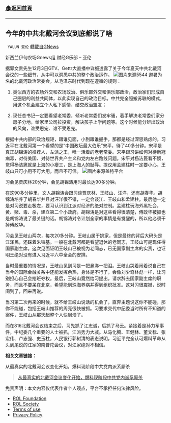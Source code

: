 ###  [:house:返回首頁](https://github.com/ourhimalayas/txt)
---


## 今年的中共北戴河会议到底都说了啥
` YALUN 亚伦` [轉載自GNews](https://gnews.org/zh-hans/1720676/)

新西兰伊甸农场Gnews组 财经G乐部 – 亚伦



据郭文贵先生12月3日GTV、Gettr大直播中详细透露了关于今年夏天中共北戴河会议的一些细节，从中可以洞悉中共的整个政治运作。
![](https://assets.gnews.org/wp-content/uploads/2021/12/20210802102942190.jpeg)图片来源5544
避暑为名的北戴河政治常委会，从毛泽东时代到现在遵循的规则：

1. 类似西方的农场外交和农场政治、俱乐部外交和俱乐部政治，政治家们形成自己圈层的利益共同体，以此实现自己的政治目标。中共完全照搬苏联的模式，用这个机会建立个人私下感情，结交政治盟友；

2. 现任总书记一定要看望老常委，倾听老常委们发牢骚，着手解决老常委们家分房子分地，给家里公司拉投资，解决孩子上学问题等。这个时候能分辨出政治的风向，谁受恩宠、谁不受恩宠。

根据中共内部的政治规矩，跟谁见面，小到跟谁握手，那都是经过深思熟虑的。习近平在北戴河第一个看望的是“中国政坛最大伯乐”宋平，待了40多分钟。宋平是真正胡锦涛的推荐人，左派之王，唯一活着的老老常委。宋平跟习讲如何对待新冠病毒，对待美国、对待世界共产主义和党内左右路线问题。宋平对杨洁篪看不惯，觉得杨洁篪就是上海的小瘪三，是上海人的耻辱。提议用孟建柱时一定要小心，王岐山只可小用不可大用，而且不可信。
![](https://assets.gnews.org/wp-content/uploads/2021/12/12121.jpg)图片来源盖特平台


习会见贾庆林20分钟，会见胡锦涛用时最长达90多分钟。

在这90多分钟里，文人胡锦涛会跟习谈贾庆林、王岐山、汪洋，还有胡春华。胡锦涛培养了胡春华并且对汪洋很不错，一定会谈江、王岐山和孟建柱。最后他一定是对习说要走极左，要习认识到江派对经济的绝对控制。孟建柱玩海外黑社会，黄、赌、毒、杀，建立第二个小政府。胡锦涛是对这些看得很清楚，傅政华被抓也是胡锦涛说了最关键的话。胡锦涛对令计划全家的事情是有觉醒的，所以他必须干掉傅政华。

习会见王岐山两次，每次20多分钟。王岐山属于姚家，但是最终的背后大码头是江泽民，还踩着朱镕基。一般在北戴河都是看望退休的老同志，王岐山可是现任得国家副主席。这次见面证明王岐山已被视为老同志，已无国家副主席的实责，也证明王绝对没有进入习近平六中全会的安排。

当时最重要的情况是，王岐山见到习是一把鼻涕一把泪。王岐山哭着闹着说自己在当今的国际金融关系中还能发挥余热，身体是不行了，会像刘少奇林彪一样，让习别担心自己会抢班夺权。最后，王岐山竟然给习提出，请求辞去国家副主席的职务，而且不要呆在北京，希望能到珠海养病并得到组织批准。这对习很震撼，说时间到了，回来再说。

当习第二次再来的时候，就不给王岐山说话的机会了，直奔主题说这你不能碰，那你不能碰，包括王岐山推荐的周亮很快被抓。习要求交代中纪委当时所有不知道的案件，王岐山从那天起整个人快崩溃了。

而在816北戴河会议结束之后，习先抓了江志诚，后抓了马云。紧接着是孙力军事件，中纪委几个重要的人士被抓，江派势力大减。从马化腾、王健林、董文标、张宏伟、卢志强、史玉柱，人民银行郭树清的表态说明，习近平完全认可爆料革命从头到尾说的江家的南普陀会议，对江家绝对不相信。





**相关文章链接：**

从最真实的北戴河会议变化开始，爆料现阶段中共党内派系厮杀



> [从最真实的北戴河会议变化开始，爆料现阶段中共党内派系厮杀](https://gnews.org/zh-hans/1459259/)



 

免责声明：本文内容仅代表作者个人观点，平台不承担任何法律风险。

- [ROL Foundation](https://rolfoundation.org/)
- [ROL Society](https://rolsociety.org/)
- [Terms of use](https://gnews.org/terms-of-use-3/)
- [Privacy Policy](https://gnews.org/privacy-policy/)
